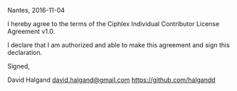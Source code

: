 Nantes, 2016-11-04

I hereby agree to the terms of the Ciphlex Individual Contributor License
Agreement v1.0.

I declare that I am authorized and able to make this agreement and sign this
declaration.

Signed,

David Halgand david.halgand@gmail.com https://github.com/halgandd